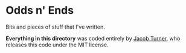 Odds n' Ends
============

Bits and pieces of stuff that I've written.

**Everything in this directory** was coded entirely by [Jacob Turner], who releases this code under the MIT license.

[Jacob Turner]: http://jacobturner.me
